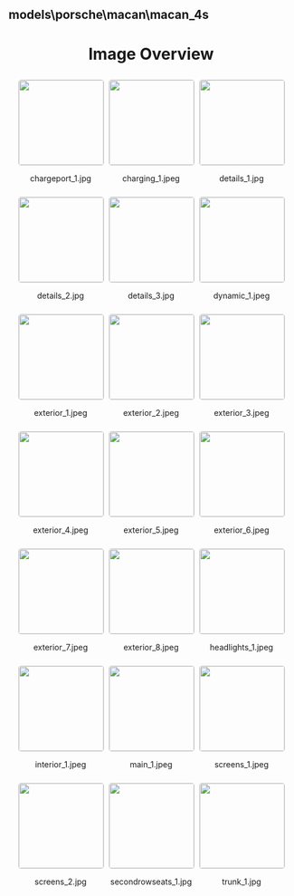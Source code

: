 ## models\porsche\macan\macan_4s

<style>
    .image-gallery {
        display: flex;
        flex-wrap: wrap;
        gap: 10px;
        justify-content: center;
        padding: 10px;
    }
    .image-gallery img {
        width: 150px;
        height: auto;
        border: 1px solid #ddd;
        border-radius: 5px;
    }
    .image-gallery div {
        flex: 1 1 calc(33.333% - 20px); /* Three images per row on large screens */
        max-width: 150px;
        text-align: center;
    }
    @media (max-width: 768px) {
        .image-gallery div {
            flex: 1 1 calc(50% - 20px); /* Two images per row on medium screens */
        }
    }
    @media (max-width: 480px) {
        .image-gallery div {
            flex: 1 1 100%; /* One image per row on small screens */
        }
    }
</style>
<h1 style ="text-align: center;"> Image Overview </h1> <div class="image-gallery">
<div>
<img src="https://media.evkx.net/multimedia/models/porsche/macan/macan_4s/chargeport_1_st.jpg">
<p>chargeport_1.jpg</p>
</div>
<div>
<img src="https://media.evkx.net/multimedia/models/porsche/macan/macan_4s/charging_1_st.jpeg">
<p>charging_1.jpeg</p>
</div>
<div>
<img src="https://media.evkx.net/multimedia/models/porsche/macan/macan_4s/details_1_st.jpg">
<p>details_1.jpg</p>
</div>
<div>
<img src="https://media.evkx.net/multimedia/models/porsche/macan/macan_4s/details_2_st.jpg">
<p>details_2.jpg</p>
</div>
<div>
<img src="https://media.evkx.net/multimedia/models/porsche/macan/macan_4s/details_3_st.jpg">
<p>details_3.jpg</p>
</div>
<div>
<img src="https://media.evkx.net/multimedia/models/porsche/macan/macan_4s/dynamic_1_st.jpeg">
<p>dynamic_1.jpeg</p>
</div>
<div>
<img src="https://media.evkx.net/multimedia/models/porsche/macan/macan_4s/exterior_1_st.jpeg">
<p>exterior_1.jpeg</p>
</div>
<div>
<img src="https://media.evkx.net/multimedia/models/porsche/macan/macan_4s/exterior_2_st.jpeg">
<p>exterior_2.jpeg</p>
</div>
<div>
<img src="https://media.evkx.net/multimedia/models/porsche/macan/macan_4s/exterior_3_st.jpeg">
<p>exterior_3.jpeg</p>
</div>
<div>
<img src="https://media.evkx.net/multimedia/models/porsche/macan/macan_4s/exterior_4_st.jpeg">
<p>exterior_4.jpeg</p>
</div>
<div>
<img src="https://media.evkx.net/multimedia/models/porsche/macan/macan_4s/exterior_5_st.jpeg">
<p>exterior_5.jpeg</p>
</div>
<div>
<img src="https://media.evkx.net/multimedia/models/porsche/macan/macan_4s/exterior_6_st.jpeg">
<p>exterior_6.jpeg</p>
</div>
<div>
<img src="https://media.evkx.net/multimedia/models/porsche/macan/macan_4s/exterior_7_st.jpeg">
<p>exterior_7.jpeg</p>
</div>
<div>
<img src="https://media.evkx.net/multimedia/models/porsche/macan/macan_4s/exterior_8_st.jpeg">
<p>exterior_8.jpeg</p>
</div>
<div>
<img src="https://media.evkx.net/multimedia/models/porsche/macan/macan_4s/headlights_1_st.jpeg">
<p>headlights_1.jpeg</p>
</div>
<div>
<img src="https://media.evkx.net/multimedia/models/porsche/macan/macan_4s/interior_1_st.jpeg">
<p>interior_1.jpeg</p>
</div>
<div>
<img src="https://media.evkx.net/multimedia/models/porsche/macan/macan_4s/main_1_st.jpeg">
<p>main_1.jpeg</p>
</div>
<div>
<img src="https://media.evkx.net/multimedia/models/porsche/macan/macan_4s/screens_1_st.jpeg">
<p>screens_1.jpeg</p>
</div>
<div>
<img src="https://media.evkx.net/multimedia/models/porsche/macan/macan_4s/screens_2_st.jpg">
<p>screens_2.jpg</p>
</div>
<div>
<img src="https://media.evkx.net/multimedia/models/porsche/macan/macan_4s/secondrowseats_1_st.jpg">
<p>secondrowseats_1.jpg</p>
</div>
<div>
<img src="https://media.evkx.net/multimedia/models/porsche/macan/macan_4s/trunk_1_st.jpg">
<p>trunk_1.jpg</p>
</div>
</div>

